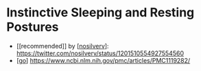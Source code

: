 # Instinctive Sleeping and Resting Postures

- [[recommended]] by [[nosilverv]]: https://twitter.com/nosilverv/status/1201510554927554560
- [[go]] https://www.ncbi.nlm.nih.gov/pmc/articles/PMC1119282/


[//begin]: # "Autogenerated link references for markdown compatibility"
[nosilverv]: nosilverv "Nosilverv"
[go]: go "Go"
[//end]: # "Autogenerated link references"